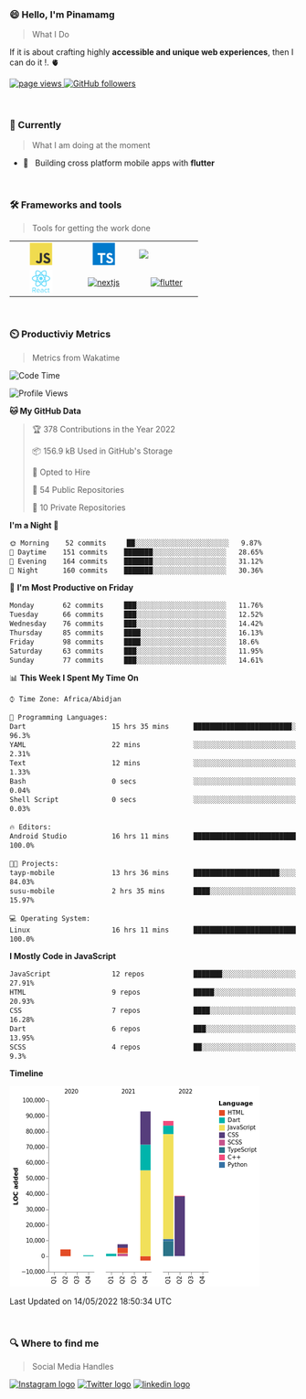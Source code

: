 ### 😄 Hello, I'm Pinamamg
> What I Do 

If it is about crafting highly **accessible and unique web experiences**, then I can do it !. 🫀
<br>

<p align="left">
  <a href="https://github.com/Gyekye/Gyekye">
    <img src="https://komarev.com/ghpvc/?username=Gyekye" alt="page views" />
  </a>
  <a href="https://github.com/Gyekye?tab=followers">
    <img alt="GitHub followers" src="https://img.shields.io/github/followers/Gyekye?color=green&logo=github">
  </a>
</p>

<br>

### 🤳 Currently
> What I am doing at the moment

- :seedling: &nbsp; Building cross platform mobile apps with **flutter**

<br>

### 🛠 Frameworks and tools
> Tools for getting the work done

<table>
  <tr>
    <td align="center" width="96">
      <a href="https://developer.mozilla.org/en-US/docs/Web/JavaScript" target="_blank" rel="noreferrer"> 
        <img src="https://raw.githubusercontent.com/devicons/devicon/master/icons/javascript/javascript-original.svg" alt="javascript" width="40"                      height="40"/> 
      </a>
    </td>
    <td align="center" width="96">
      <a href="https://www.typescriptlang.org/docs/handbook/typescript-in-5-minutes.html">
         <img src="https://raw.githubusercontent.com/devicons/devicon/master/icons/typescript/typescript-original.svg" alt="typescript" width="40"                      height="40"/> 
      </a>
    </td>
    <td>
        <img src="https://cdn.jsdelivr.net/gh/devicons/devicon/icons/dart/dart-original.svg" />
    </td>
  </tr>
  <tr>
    <td align="center" width="96">
       <a href="https://reactjs.org/" target="_blank" rel="noreferrer"> 
         <img src="https://raw.githubusercontent.com/devicons/devicon/master/icons/react/react-original-wordmark.svg" alt="react" width="40"                     height="40"/>      
      </a> 
    </td>
    <td align="center" width="96">
      <a href="https://nextjs.org/" target="_blank" rel="noreferrer">
        <img src="https://cdn.worldvectorlogo.com/logos/nextjs-2.svg" alt="nextjs" width="40" height="40"/>
      </a> 
    </td>
    <td align="center" width="96">
      <a href="https://flutter.dev" target="_blank" rel="noreferrer"> 
        <img src="https://www.vectorlogo.zone/logos/flutterio/flutterio-icon.svg" alt="flutter" width="40" height="40"/>
      </a> 
    </td>
  </tr>
</table>

<br>

### ⏲️ Productiviy Metrics
> Metrics from Wakatime

<!--START_SECTION:waka-->
![Code Time](http://img.shields.io/badge/Code%20Time-0%20secs-blue)

![Profile Views](http://img.shields.io/badge/Profile%20Views-9-blue)

**🐱 My GitHub Data** 

> 🏆 378 Contributions in the Year 2022
 > 
> 📦 156.9 kB Used in GitHub's Storage 
 > 
> 💼 Opted to Hire
 > 
> 📜 54 Public Repositories 
 > 
> 🔑 10 Private Repositories  
 > 
**I'm a Night 🦉** 

```text
🌞 Morning    52 commits     ██░░░░░░░░░░░░░░░░░░░░░░░   9.87% 
🌆 Daytime    151 commits    ███████░░░░░░░░░░░░░░░░░░   28.65% 
🌃 Evening    164 commits    ███████░░░░░░░░░░░░░░░░░░   31.12% 
🌙 Night      160 commits    ███████░░░░░░░░░░░░░░░░░░   30.36%

```
📅 **I'm Most Productive on Friday** 

```text
Monday       62 commits     ███░░░░░░░░░░░░░░░░░░░░░░   11.76% 
Tuesday      66 commits     ███░░░░░░░░░░░░░░░░░░░░░░   12.52% 
Wednesday    76 commits     ███░░░░░░░░░░░░░░░░░░░░░░   14.42% 
Thursday     85 commits     ████░░░░░░░░░░░░░░░░░░░░░   16.13% 
Friday       98 commits     ████░░░░░░░░░░░░░░░░░░░░░   18.6% 
Saturday     63 commits     ███░░░░░░░░░░░░░░░░░░░░░░   11.95% 
Sunday       77 commits     ███░░░░░░░░░░░░░░░░░░░░░░   14.61%

```


📊 **This Week I Spent My Time On** 

```text
⌚︎ Time Zone: Africa/Abidjan

💬 Programming Languages: 
Dart                     15 hrs 35 mins      ████████████████████████░   96.3% 
YAML                     22 mins             ░░░░░░░░░░░░░░░░░░░░░░░░░   2.31% 
Text                     12 mins             ░░░░░░░░░░░░░░░░░░░░░░░░░   1.33% 
Bash                     0 secs              ░░░░░░░░░░░░░░░░░░░░░░░░░   0.04% 
Shell Script             0 secs              ░░░░░░░░░░░░░░░░░░░░░░░░░   0.03%

🔥 Editors: 
Android Studio           16 hrs 11 mins      █████████████████████████   100.0%

🐱‍💻 Projects: 
tayp-mobile              13 hrs 36 mins      █████████████████████░░░░   84.03% 
susu-mobile              2 hrs 35 mins       ████░░░░░░░░░░░░░░░░░░░░░   15.97%

💻 Operating System: 
Linux                    16 hrs 11 mins      █████████████████████████   100.0%

```

**I Mostly Code in JavaScript** 

```text
JavaScript               12 repos            ███████░░░░░░░░░░░░░░░░░░   27.91% 
HTML                     9 repos             █████░░░░░░░░░░░░░░░░░░░░   20.93% 
CSS                      7 repos             ████░░░░░░░░░░░░░░░░░░░░░   16.28% 
Dart                     6 repos             ███░░░░░░░░░░░░░░░░░░░░░░   13.95% 
SCSS                     4 repos             ██░░░░░░░░░░░░░░░░░░░░░░░   9.3%

```


**Timeline**

![Chart not found](https://raw.githubusercontent.com/Gyekye/Gyekye/main/charts/bar_graph.png) 


 Last Updated on 14/05/2022 18:50:34 UTC
<!--END_SECTION:waka-->

<br>

### 🔍 Where to find me
> Social Media Handles

[<img src="https://img.shields.io/badge/Instagram-282C34?logo=instagram&logoColor=0077B5" alt="Instagram logo" title="Instagram" height="25" />](https://www.instagram.com/pina_men/)
[<img src="https://img.shields.io/badge/Twitter-282C34?logo=twitter&logoColor=0077B5" alt="Twitter logo" title="twitter" height="25" />](https://www.twitter.com/Gyepina/)
[<img src="https://img.shields.io/badge/LinkedIn-282C34?logo=linkedin&logoColor=0077B5" alt="linkedin logo" title="linkedin" height="25" />](https://www.linkedin.com/in/richmond-gyekye-714028203)
